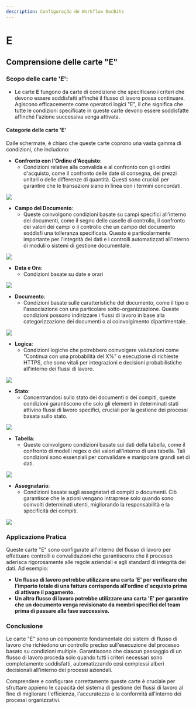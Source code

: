 ```yaml
---
description: Configuração de Workflow DocBits
---
```


# E

## Comprensione delle carte "E"

### **Scopo delle carte 'E':**

* Le carte **E** fungono da carte di condizione che specificano i criteri che devono essere soddisfatti affinché il flusso di lavoro possa continuare. Agiscono efficacemente come operatori logici "E", il che significa che tutte le condizioni specificate in queste carte devono essere soddisfatte affinché l'azione successiva venga attivata.

#### Categorie delle carte 'E'

Dalle schermate, è chiaro che queste carte coprono una vasta gamma di condizioni, che includono:

* **Confronto con l'Ordine d'Acquisto**:
  * Condizioni relative alla convalida e al confronto con gli ordini d'acquisto, come il confronto delle date di consegna, dei prezzi unitari o delle differenze di quantità. Questi sono cruciali per garantire che le transazioni siano in linea con i termini concordati.

![](https://docs.docbits.com/~gitbook/image?url=https%3A%2F%2F578966019-files.gitbook.io%2F%7E%2Ffiles%2Fv0%2Fb%2Fgitbook-x-prod.appspot.com%2Fo%2Fspaces%252FT2n2w4uDCJvv7CJ5zrdk%252Fuploads%252FIqol9tcIPWZ5AESqbpIX%252Fimage.png%3Falt%3Dmedia%26token%3Da032c1c7-5a77-44b2-9862-70dfaa20f088\&width=768\&dpr=2\&quality=100\&sign=8e14c0ad\&sv=2)

* **Campo del Documento**:
  * Queste coinvolgono condizioni basate su campi specifici all'interno dei documenti, come il segno delle caselle di controllo, il confronto dei valori dei campi o il controllo che un campo del documento soddisfi una tolleranza specificata. Questo è particolarmente importante per l'integrità dei dati e i controlli automatizzati all'interno di moduli o sistemi di gestione documentale.

![](https://docs.docbits.com/~gitbook/image?url=https%3A%2F%2F578966019-files.gitbook.io%2F%7E%2Ffiles%2Fv0%2Fb%2Fgitbook-x-prod.appspot.com%2Fo%2Fspaces%252FT2n2w4uDCJvv7CJ5zrdk%252Fuploads%252F0TjfPAn0p1fPxSK8qzZC%252Fimage.png%3Falt%3Dmedia%26token%3D56ac466b-3c2c-46ac-b008-b0f88afa92b7\&width=768\&dpr=2\&quality=100\&sign=1713916a\&sv=2)

* **Data e Ora**:
  * Condizioni basate su date e orari

![](https://docs.docbits.com/~gitbook/image?url=https%3A%2F%2F578966019-files.gitbook.io%2F%7E%2Ffiles%2Fv0%2Fb%2Fgitbook-x-prod.appspot.com%2Fo%2Fspaces%252FT2n2w4uDCJvv7CJ5zrdk%252Fuploads%252F7mZIfy1iTb5L5bjnjBOz%252Fimage.png%3Falt%3Dmedia%26token%3Def4e5663-2177-4f3c-bd45-954254afe42e\&width=768\&dpr=2\&quality=100\&sign=e0606e99\&sv=2)

* **Documento**:
  * Condizioni basate sulle caratteristiche del documento, come il tipo o l'associazione con una particolare sotto-organizzazione. Queste condizioni possono indirizzare i flussi di lavoro in base alla categorizzazione dei documenti o al coinvolgimento dipartimentale.

![](https://docs.docbits.com/~gitbook/image?url=https%3A%2F%2F578966019-files.gitbook.io%2F%7E%2Ffiles%2Fv0%2Fb%2Fgitbook-x-prod.appspot.com%2Fo%2Fspaces%252FT2n2w4uDCJvv7CJ5zrdk%252Fuploads%252FovCV5fdCPoLIQO9dOxod%252Fimage.png%3Falt%3Dmedia%26token%3D310da7e1-aed0-4dc9-a132-5aa9ebf2d899\&width=768\&dpr=2\&quality=100\&sign=b17542ff\&sv=2)

* **Logica**:
  * Condizioni logiche che potrebbero coinvolgere valutazioni come "Continua con una probabilità del X%" o esecuzione di richieste HTTPS, che sono vitali per integrazioni e decisioni probabilistiche all'interno dei flussi di lavoro.

![](https://docs.docbits.com/~gitbook/image?url=https%3A%2F%2F578966019-files.gitbook.io%2F%7E%2Ffiles%2Fv0%2Fb%2Fgitbook-x-prod.appspot.com%2Fo%2Fspaces%252FT2n2w4uDCJvv7CJ5zrdk%252Fuploads%252Ft0sflRNKz8L3WMzsCgGe%252Fimage.png%3Falt%3Dmedia%26token%3Dcd24084c-fae7-4206-9654-57a0e43dc8ab\&width=768\&dpr=2\&quality=100\&sign=d100bd30\&sv=2)

* **Stato**:
  * Concentrandosi sullo stato dei documenti o dei compiti, queste condizioni garantiscono che solo gli elementi in determinati stati attivino flussi di lavoro specifici, cruciali per la gestione dei processi basata sullo stato.

![](https://docs.docbits.com/~gitbook/image?url=https%3A%2F%2F578966019-files.gitbook.io%2F%7E%2Ffiles%2Fv0%2Fb%2Fgitbook-x-prod.appspot.com%2Fo%2Fspaces%252FT2n2w4uDCJvv7CJ5zrdk%252Fuploads%252FeJsWfNk4omSDv2A7dVFv%252Fimage.png%3Falt%3Dmedia%26token%3D820f84b8-5513-4fd7-83ea-094c86f1a8e7\&width=768\&dpr=2\&quality=100\&sign=3c55c3ff\&sv=2)

* **Tabella**:
  * Queste coinvolgono condizioni basate sui dati della tabella, come il confronto di modelli regex o dei valori all'interno di una tabella. Tali condizioni sono essenziali per convalidare e manipolare grandi set di dati.

![](https://docs.docbits.com/~gitbook/image?url=https%3A%2F%2F578966019-files.gitbook.io%2F%7E%2Ffiles%2Fv0%2Fb%2Fgitbook-x-prod.appspot.com%2Fo%2Fspaces%252FT2n2w4uDCJvv7CJ5zrdk%252Fuploads%252FrDgY64F1rbYMHWKOHoRZ%252Fimage.png%3Falt%3Dmedia%26token%3Dbd59d81e-cafc-432e-a406-6b1738f2fc65\&width=768\&dpr=2\&quality=100\&sign=c9116118\&sv=2)

* **Assegnatario**:
  * Condizioni basate sugli assegnatari di compiti o documenti. Ciò garantisce che le azioni vengano intraprese solo quando sono coinvolti determinati utenti, migliorando la responsabilità e la specificità dei compiti.

![](https://docs.docbits.com/~gitbook/image?url=https%3A%2F%2F578966019-files.gitbook.io%2F%7E%2Ffiles%2Fv0%2Fb%2Fgitbook-x-prod.appspot.com%2Fo%2Fspaces%252FT2n2w4uDCJvv7CJ5zrdk%252Fuploads%252FliwtuhhGhgOtxUmGX8C7%252Fimage.png%3Falt%3Dmedia%26token%3Dec0b4dcb-b90e-463a-92fe-b2d071fe5ff3\&width=768\&dpr=2\&quality=100\&sign=19e90779\&sv=2)

### Applicazione Pratica

Queste carte "E" sono configurate all'interno del flusso di lavoro per effettuare controlli e convalidazioni che garantiscono che il processo aderisca rigorosamente alle regole aziendali e agli standard di integrità dei dati. Ad esempio:

* **Un flusso di lavoro potrebbe utilizzare una carta 'E' per verificare che l'importo totale di una fattura corrisponda all'ordine d'acquisto prima di attivare il pagamento.**
* **Un altro flusso di lavoro potrebbe utilizzare una carta 'E' per garantire che un documento venga revisionato da membri specifici del team prima di passare alla fase successiva.**

### Conclusione

Le carte "E" sono un componente fondamentale dei sistemi di flusso di lavoro che richiedono un controllo preciso sull'esecuzione del processo basato su condizioni multiple. Garantiscono che ciascun passaggio di un flusso di lavoro proceda solo quando tutti i criteri necessari sono completamente soddisfatti, automatizzando così complessi alberi decisionali all'interno dei processi aziendali.

Comprendere e configurare correttamente queste carte è cruciale per sfruttare appieno le capacità del sistema di gestione dei flussi di lavoro al fine di migliorare l'efficienza, l'accuratezza e la conformità all'interno dei processi organizzativi.
